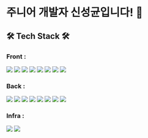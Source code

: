 <h1> 주니어 개발자 신성균입니다! 🥔 </h1>

<h2> 🛠 Tech Stack 🛠 </h3>
<div>
  <h3>Front : </h3>
  <img src="https://img.shields.io/badge/JavaScript-F7DF1E?style=flat-square&logo=JavaScript&logoColor=white"/></a>
  <img src="https://img.shields.io/badge/React-61DAFB?style=flat-square&logo=React&logoColor=white"/></a>
  <img src="https://img.shields.io/badge/Redux-764ABC?style=flat-square&logo=Redux&logoColor=white"/></a>
  <img src="https://img.shields.io/badge/Node.js-5FA04E?style=flat-square&logo=Node.js&logoColor=white"/></a>
  <img src="https://img.shields.io/badge/npm-CB3837?style=flat-square&logo=npm&logoColor=white"/></a>
  <img src="https://img.shields.io/badge/HTML5-E34F26?style=flat-square&logo=HTML5&logoColor=white"/></a>
  <img src="https://img.shields.io/badge/CSS3-1572B6?style=flat-square&logo=CSS3&logoColor=white"/></a>
  <img src="https://img.shields.io/badge/React Router-CA4245?style=flat-square&logo=React Router&logoColor=white"/></a>
  <p></p>
  <h3>Back : </h3>
  <img src="https://img.shields.io/badge/Spring-6DB33F?style=flat-square&logo=Spring&logoColor=white"/></a>
  <img src="https://img.shields.io/badge/Spring Boot-6DB33F?style=flat-square&logo=Spring Boot&logoColor=white"/></a>
  <img src="https://img.shields.io/badge/Spring Security-6DB33F?style=flat-square&logo=Spring Security&logoColor=white"/></a>
  <img src="https://img.shields.io/badge/Socket.io-010101?style=flat-square&logo=Socket.io&logoColor=white"/></a>
  <img src="https://img.shields.io/badge/Apache Tomcat-F8DC75?style=flat-square&logo=Apache Tomcat&logoColor=black"/></a>
  <img src="https://img.shields.io/badge/MySQL-4479A1?style=flat-square&logo=MySQL&logoColor=white"/></a>
  <img src="https://img.shields.io/badge/IntelliJ IDEA-000000?style=flat-square&logo=IntelliJ IDEA&logoColor=white"/></a>
  <img src="https://img.shields.io/badge/Vim-019733?style=flat-square&logo=Vim&logoColor=white"/></a>
  <p></p>
  <h3>Infra : </h3>
  <img src="https://img.shields.io/badge/Amazon AWS-232F3E?style=flat-square&logo=Amazon AWS&logoColor=white"/></a>
  <img src="https://img.shields.io/badge/Docker-2496ED?style=flat-square&logo=Docker&logoColor=white"/></a>
</div>
